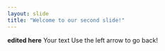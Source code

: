 ```yaml
---
layout: slide
title: "Welcome to our second slide!"
---
```

**edited here**
Your text
Use the left arrow to go back!
